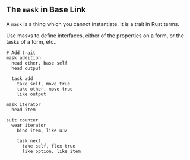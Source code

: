 ## The `mask` in Base Link

A `mask` is a thing which you cannot instantiate. It is a trait in Rust
terms.

Use masks to define interfaces, either of the properties on a form, or
the tasks of a form, etc..

```
# Add trait
mask addition
  head other, base self
  head output

  task add
    take self, move true
    take other, move true
    like output
```

```
mask iterator
  head item

suit counter
  wear iterator
    bind item, like u32

    task next
      take self, flex true
      like option, like item
```
